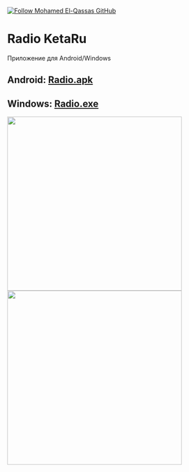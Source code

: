 [![Follow Mohamed El-Qassas GitHub](https://i.imgur.com/4SrMGvR.png)](https://live.ketaru.com/)
# Radio KetaRu
Приложение для Android/Windows

## Android: [Radio.apk](https://github.com/lisikme/live.ketaru.com/releases/download/Stable/radio.apk)
## Windows: [Radio.exe](https://github.com/lisikme/live.ketaru.com/releases/download/Stable/radio.exe)


<p float="left">
<img src="https://raw.githubusercontent.com/lisikme/live.ketaru.com/main/Screenshot_20240622_155402.jpg" style="width:400px;"/>
<img src="https://raw.githubusercontent.com/lisikme/live.ketaru.com/main/Screenshot_20240622_155417.jpg" style="width:400px;"/>
</p>
